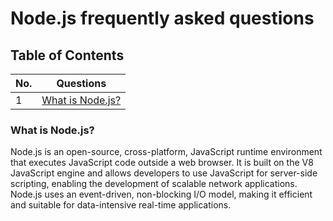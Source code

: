 # Node.js frequently asked questions

## Table of Contents

| No. | Questions |
| --- | --------- |
| 1   | [What is Node.js?](#what-is-nodejs) |

### What is Node.js?
Node.js is an open-source, cross-platform, JavaScript runtime environment that executes JavaScript code outside a web browser. It is built on the V8 JavaScript engine and allows developers to use JavaScript for server-side scripting, enabling the development of scalable network applications. Node.js uses an event-driven, non-blocking I/O model, making it efficient and suitable for data-intensive real-time applications.
